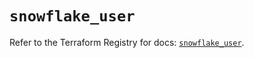 # `snowflake_user`

Refer to the Terraform Registry for docs: [`snowflake_user`](https://registry.terraform.io/providers/snowflake-labs/snowflake/0.87.1/docs/resources/user).
